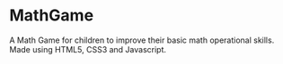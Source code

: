 # MathGame
A Math Game for children to improve their basic math operational skills. Made using HTML5, CSS3 and Javascript.
